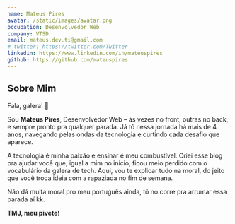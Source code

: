 ```yaml
---
name: Mateus Pires
avatar: /static/images/avatar.png
occupation: Desenvolvedor Web
company: VTSD
email: mateus.dev.ti@gmail.com
# twitter: https://twitter.com/Twitter
linkedin: https://www.linkedin.com/in/mateuspires
github: https://github.com/mateuspires
---
```


## Sobre Mim

Fala, galera! 👋

Sou **Mateus Pires**, Desenvolvedor Web – às vezes no front, outras no back, e sempre pronto pra qualquer parada. Já tô nessa jornada há mais de 4 anos, navegando pelas ondas da tecnologia e curtindo cada desafio que aparece.

A tecnologia é minha paixão e ensinar é meu combustível. Criei esse blog pra ajudar você que, igual a mim no início, ficou meio perdido com o vocabulário da galera de tech. Aqui, vou te explicar tudo na moral, do jeito que você troca ideia com a rapaziada no fim de semana.

Não dá muita moral pro meu português ainda, tô no corre pra arrumar essa parada aí kk.

**TMJ, meu pivete!**
